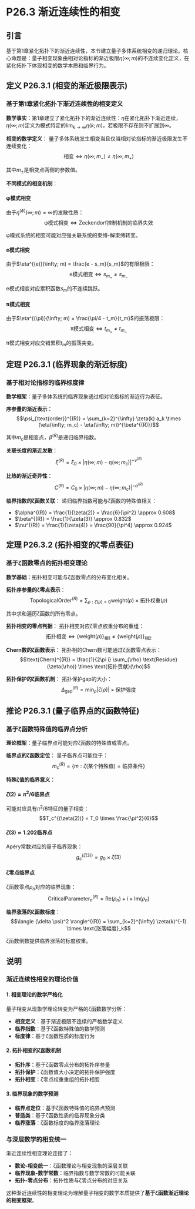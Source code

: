 # P26.3 渐近连续性的相变

## 引言

基于第1章紧化拓扑下的渐近连续性，本节建立量子多体系统相变的递归理论。核心命题是：量子相变现象由相对论指标的渐近极限$\eta(\infty; m)$的不连续变化定义，在紧化拓扑下体现相变的数学本质和临界行为。

## 定义 P26.3.1 (相变的渐近极限表示)

### 基于第1章紧化拓扑下渐近连续性的相变定义

**数学事实**：第1章建立了紧化拓扑下的渐近连续性：$\eta$在紧化拓扑下渐近连续，$\eta(\infty; m)$定义为模式特定的$\lim_{k \to \infty} \eta(k; m)$，若极限不存在则不扩展到$\infty$。

**相变的数学定义**：
量子多体系统发生相变当且仅当相对论指标的渐近极限发生不连续变化：
$$\text{相变} \Leftrightarrow \eta(\infty; m_-) \neq \eta(\infty; m_+)$$

其中$m_{\pm}$是相变点两侧的参数值。

**不同模式的相变机制**：

#### **φ模式相变**
由于$\eta^{(\phi)}(\infty; m) = \infty$的发散性质：
$$\text{φ模式相变} \Leftrightarrow \text{Zeckendorf控制机制的临界失效}$$

φ模式系统的相变可能对应强关联系统的束缚-解束缚转变。

#### **e模式相变**
由于$\eta^{(e)}(\infty; m) = \frac{e - s_m}{s_m}$的有限极限：
$$\text{e模式相变} \Leftrightarrow s_{m_+} \neq s_{m_-}$$

e模式相变对应累积函数$s_m$的不连续跳跃。

#### **π模式相变**
由于$\eta^{(\pi)}(\infty; m) = \frac{\pi/4 - t_m}{t_m}$的振荡极限：
$$\text{π模式相变} \Leftrightarrow t_{m_+} \neq t_{m_-}$$

π模式相变对应交错累积$t_m$的振荡突变。

## 定理 P26.3.1 (临界现象的渐近标度)

### 基于相对论指标的临界标度律

**数学框架**：量子多体系统的临界现象通过相对论指标的渐近行为表征。

**序参量的渐近表示**：
$$\psi_{\text{order}}^{(R)} = \sum_{k=2}^{\infty} \zeta(k) a_k \times (\eta(\infty; m_c) - \eta(\infty; m))^{\beta^{(R)}}$$

其中$m_c$是相变点，$\beta^{(R)}$是递归临界指数。

**关联长度的渐近发散**：
$$\xi^{(R)} = \xi_0 \times |\eta(\infty; m) - \eta(\infty; m_c)|^{-\nu^{(R)}}$$

**比热的渐近奇异性**：
$$C^{(R)} = C_0 \times |\eta(\infty; m) - \eta(\infty; m_c)|^{-\alpha^{(R)}}$$

**临界指数的ζ函数关联**：
递归临界指数可能与ζ函数的特殊值相关：
- $\alpha^{(R)} = \frac{1}{\zeta(2)} = \frac{6}{\pi^2} \approx 0.608$
- $\beta^{(R)} = \frac{1}{\zeta(3)} \approx 0.832$
- $\nu^{(R)} = \frac{1}{\zeta(4)} = \frac{90}{\pi^4} \approx 0.924$

## 定理 P26.3.2 (拓扑相变的ζ零点表征)

### 基于ζ函数零点的拓扑相变理论

**数学基础**：拓扑相变可能与ζ函数零点的分布变化相关。

**拓扑序参量的ζ零点表示**：
$$\text{TopologicalOrder}^{(R)} = \sum_{\rho:\zeta(\rho)=0} \text{weight}(\rho) \times \text{拓扑权重}(\rho)$$

其中求和遍历ζ函数的所有零点。

**拓扑相变的零点判据**：
拓扑相变对应ζ零点权重分布的重组：
$$\text{拓扑相变} \Leftrightarrow \{\text{weight}(\rho)\}_{\text{相1}} \neq \{\text{weight}(\rho)\}_{\text{相2}}$$

**Chern数的ζ函数表示**：
拓扑相的Chern数可能通过ζ函数零点表示：
$$\text{Chern}^{(R)} = \frac{1}{2\pi i} \sum_{\rho} \text{Residue}(\zeta(\rho)) \times \text{拓扑贡献}(\rho)$$

**拓扑保护的ζ函数机制**：
拓扑保护gap的大小：
$$\Delta_{\text{gap}}^{(R)} = \min_{\rho} |\zeta(\rho)| \times \text{保护强度}$$

## 推论 P26.3.1 (量子临界点的ζ函数特征)

### 基于ζ函数特殊值的临界点分析

**理论框架**：量子临界点可能对应ζ函数的特殊值或零点。

**临界点的ζ函数定位**：
量子临界点可能位于：
$$m_c^{(R)} = \{m : \zeta(\text{某个特殊值}) = \text{临界条件}\}$$

**特殊ζ值的临界意义**：

#### **$\zeta(2) = \pi^2/6$临界点**
可能对应具有$\pi^2/6$特征的量子相变：
$$T_c^{(\zeta(2))} = T_0 \times \frac{\pi^2}{6}$$

#### **$\zeta(3) \approx 1.202$临界点**
Apéry常数对应的量子临界现象：
$$g_c^{(\zeta(3))} = g_0 \times \zeta(3)$$

#### **ζ零点临界点**
ζ函数零点$\rho_n$对应的临界现象：
$$\text{CriticalParameter}_n^{(R)} = \text{Re}(\rho_n) + i \times \text{Im}(\rho_n)$$

**临界涨落的ζ函数标度**：
$$\langle (\delta \psi)^2 \rangle^{(R)} = \sum_{k=2}^{\infty} \zeta(k)^{-1} \times \text{涨落幅度}_k$$

ζ函数倒数提供临界涨落的标度权重。

## 说明

### **渐近连续性相变的理论价值**

#### **1. 相变理论的数学严格化**
量子相变从现象学理论转变为严格的ζ函数数学分析：
- **相变定义**：基于渐近极限不连续的严格数学定义
- **临界指数**：基于ζ函数特殊值的数学预测
- **标度律**：基于ζ函数性质的标度行为

#### **2. 拓扑相变的ζ函数机制**
- **拓扑序**：基于ζ函数零点分布的拓扑序参量
- **拓扑保护**：ζ函数值大小决定的拓扑保护强度
- **拓扑相变**：ζ零点权重重组的拓扑相变

#### **3. 临界现象的数学预测**
- **临界点定位**：基于ζ函数特殊值的临界点预测
- **普适类**：基于ζ函数性质的临界现象分类
- **临界涨落**：ζ函数标度的临界涨落理论

### **与深层数学的相变统一**

渐近连续性相变理论连接了：
- **数论-相变统一**：ζ函数理论与相变现象的深层关联
- **临界现象-数学常数**：临界指数与数学常数的可能关联
- **拓扑-零点分布**：拓扑性质与ζ零点分布的对应关系

这种渐近连续性的相变理论为理解量子相变的数学本质提供了**基于ζ函数渐近理论的相变框架**。